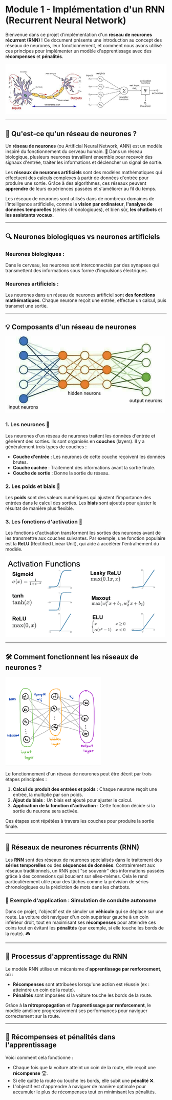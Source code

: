 # **Module 1 - Implémentation d'un RNN (Recurrent Neural Network)**

Bienvenue dans ce projet d'implémentation d'un **réseau de neurones récurrent (RNN)** ! Ce document présente une introduction au concept des réseaux de neurones, leur fonctionnement, et comment nous avons utilisé ces principes pour implémenter un modèle d'apprentissage avec des **récompenses** et **pénalités**. 

![Texte alternatif de l'image](rweiss_machine_learning_like_brain_part_one_neurons_slow_slow_slow_1.jpg)


---

## 🤔 Qu'est-ce qu'un réseau de neurones ?

Un **réseau de neurones** (ou Artificial Neural Network, ANN) est un modèle inspiré du fonctionnement du cerveau humain. 🧠 Dans un réseau biologique, plusieurs neurones travaillent ensemble pour recevoir des signaux d'entrée, traiter les informations et déclencher un signal de sortie.

Les **réseaux de neurones artificiels** sont des modèles mathématiques qui effectuent des calculs complexes à partir de données d'entrée pour produire une sortie. Grâce à des algorithmes, ces réseaux peuvent **apprendre** de leurs expériences passées et s'améliorer au fil du temps. 

Les réseaux de neurones sont utilisés dans de nombreux domaines de l'intelligence artificielle, comme la **vision par ordinateur**, **l'analyse de données temporelles** (séries chronologiques), et bien sûr, **les chatbots** et **les assistants vocaux**.

---

## 🔍 Neurones biologiques vs neurones artificiels

### Neurones biologiques :
Dans le cerveau, les neurones sont interconnectés par des synapses qui transmettent des informations sous forme d'impulsions électriques.

### Neurones artificiels :
Les neurones dans un réseau de neurones artificiel sont **des fonctions mathématiques**. Chaque neurone reçoit une entrée, effectue un calcul, puis transmet une sortie.

---

## 💡 Composants d'un réseau de neurones

<img src="img/schema-simple-reseau-de-neurones.jpeg" alt="Texte alternatif" width="500"/>

### 1. **Les neurones** 🧠
Les neurones d'un réseau de neurones traitent les données d'entrée et génèrent des sorties. Ils sont organisés en **couches** (layers). Il y a généralement trois types de couches :
- **Couche d'entrée** : Les neurones de cette couche reçoivent les données brutes.
- **Couche cachée** : Traitement des informations avant la sortie finale.
- **Couche de sortie** : Donne la sortie du réseau.

### 2. **Les poids et biais** 🔢
Les **poids** sont des valeurs numériques qui ajustent l'importance des entrées dans le calcul des sorties. Les **biais** sont ajoutés pour ajuster le résultat de manière plus flexible.

### 3. **Les fonctions d'activation** 🔧

Les fonctions d'activation transforment les sorties des neurones avant de les transmettre aux couches suivantes. Par exemple, une fonction populaire est la **ReLU** (Rectified Linear Unit), qui aide à accélérer l'entraînement du modèle.

<img src="img/fonctions-dactivation.png" alt="Texte alternatif" width="500"/>

---

## 🛠️ Comment fonctionnent les réseaux de neurones ?

<img src="img/schema-processus-1024x939.png" alt="Texte alternatif" width="300"/>

Le fonctionnement d'un réseau de neurones peut être décrit par trois étapes principales :

1. **Calcul du produit des entrées et poids** : Chaque neurone reçoit une entrée, la multiplie par son poids.
2. **Ajout du biais** : Un biais est ajouté pour ajuster le calcul.
3. **Application de la fonction d'activation** : Cette fonction décide si la sortie du neurone sera activée.

Ces étapes sont répétées à travers les couches pour produire la sortie finale.

---

## 🧠 **Réseaux de neurones récurrents (RNN)**

Les **RNN** sont des réseaux de neurones spécialisés dans le traitement des **séries temporelles** ou des **séquences de données**. Contrairement aux réseaux traditionnels, un RNN peut "se souvenir" des informations passées grâce à des connexions qui bouclent sur elles-mêmes. Cela le rend particulièrement utile pour des tâches comme la prévision de séries chronologiques ou la prédiction de mots dans les chatbots.

### 🏁 Exemple d'application : Simulation de conduite autonome
Dans ce projet, l'objectif est de simuler un **véhicule** qui se déplace sur une route. La voiture doit naviguer d'un coin supérieur gauche à un coin inférieur droit, tout en maximisant ses **récompenses** pour atteindre ces coins tout en évitant les **pénalités** (par exemple, si elle touche les bords de la route). 🎮

---

## 🔄 Processus d'apprentissage du RNN

Le modèle RNN utilise un mécanisme d'**apprentissage par renforcement**, où :
- **Récompenses** sont attribuées lorsqu'une action est réussie (ex : atteindre un coin de la route).
- **Pénalités** sont imposées si la voiture touche les bords de la route.

Grâce à **la rétropropagation** et l'**apprentissage par renforcement**, le modèle améliore progressivement ses performances pour naviguer correctement sur la route.

---

## 🎯 **Récompenses et pénalités dans l'apprentissage**

Voici comment cela fonctionne :
- Chaque fois que la voiture atteint un coin de la route, elle reçoit une **récompense** 🏆.
- Si elle quitte la route ou touche les bords, elle subit une **pénalité** ❌.
- L'objectif est d'apprendre à naviguer de manière optimale pour accumuler le plus de récompenses tout en minimisant les pénalités.

